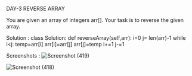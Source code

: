 DAY-3
REVERSE ARRAY 

You are given an array of integers arr[]. Your task is to reverse the given array.

Solution :
class Solution:
    def reverseArray(self,arr):
        i=0
        j= len(arr)-1
        while i<j:
            temp=arr[i]
            arr[i]=arr[j]
            arr[j]=temp
            i+=1
            j-=1

            
Screenshots :
![Screenshot (419)](https://github.com/user-attachments/assets/f074e65c-2a16-4837-acb5-4dca0ad62135)

![Screenshot (418)](https://github.com/user-attachments/assets/f95e60d2-7c5e-4ecf-be66-ef6a64e1d71e)

